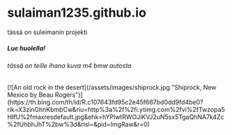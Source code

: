 # sulaiman1235.github.io
tässä on suleimanin projekti
<h5> Lue huolella! </h5>	
<h6>tässä on teille ihana kuva m4 bmw autosta </h6>	
[![An old rock in the desert](/assets/images/shiprock.jpg "Shiprock, New Mexico by Beau Rogers")](https://th.bing.com/th/id/R.c107643fd95c2e45f667bd0dd9fd4be0?rik=X3zinGhnKbmbCw&riu=http%3a%2f%2fi.ytimg.com%2fvi%2fTwzopa5HIfU%2fmaxresdefault.jpg&ehk=hYPlwtRWOJiKVJ2uN5sx5TgaQhNA7k4Zc%2fUhbhJhT%2bw%3d&risl=&pid=ImgRaw&r=0)
